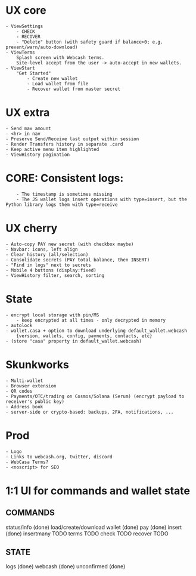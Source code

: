 # UX core
	- ViewSettings
		- CHECK
		- RECOVER
		- "Delete" button (with safety guard if balance>0; e.g. prevent/warn/auto-download)
	- ViewTerms
		Splash screen with Webcash terms.
		Site-level accept from the user -> auto-accept in new wallets.
	- ViewStart
		"Get Started"
			- Create new wallet
			- Load wallet from file
			- Recover wallet from master secret

# UX extra
	- Send max amount
	- <hr> in nav
	- Preserve Send/Receive last output within session
	- Render Transfers history in separate .card
	- Keep active menu item highlighted
	- ViewHistory pagination

# CORE: Consistent logs:
		- The timestamp is sometimes missing
		- The JS wallet logs insert operations with type=insert, but the Python library logs them with type=receive

# UX cherry
	- Auto-copy PAY new secret (with checkbox maybe)
	- Navbar: icons, left align
	- Clear history (all/selection)
	- Consolidate secrets (PAY total balance, then INSERT)
	- "Find in logs" next to secrets
	- Mobile 4 buttons (display:fixed)
	- ViewHistory filter, search, sorting

# State
	- encrypt local storage with pin/MS
		- keep encrypted at all times - only decrypted in memory
	- autolock
	- wallet.casa + option to download underlying default_wallet.webcash
		{version, wallets, config, payments, contacts, etc}
	- (store "casa" property in default_wallet.webcash)

# Skunkworks
	- Multi-wallet
	- Browser extension
	- QR codes
	- Payments/OTC/trading on Cosmos/Solana (Serum) (encrypt payload to receiver's public key)
	- Address book
	- server-side or crypto-based: backups, 2FA, notifications, ...

# Prod
    - Logo
	- Links to webcash.org, twitter, discord
	- WebCasa Terms?
	- <noscript> for SEO

# 1:1 UI for commands and wallet state

## COMMANDS
status/info (done)
load/create/download wallet (done)
pay (done)
insert (done)
insertmany TODO
terms TODO
check TODO
recover TODO

## STATE
logs (done)
webcash (done)
unconfirmed (done)
